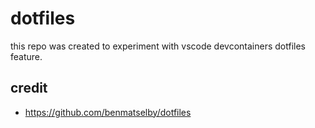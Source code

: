 # dotfiles

this repo was created to experiment with vscode devcontainers dotfiles feature.

## credit

- https://github.com/benmatselby/dotfiles
